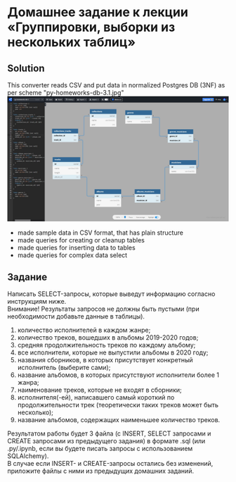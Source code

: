 # Домашнее задание к лекции «Группировки, выборки из нескольких таблиц»

## Solution

This converter reads CSV and put data in normalized Postgres DB (3NF) as per scheme "py-homeworks-db-3.1.jpg"
![alt text](https://raw.githubusercontent.com/Yuribtr/py-homeworks-db-4/master/py-homeworks-db-3.1.jpg?raw=true)
- made sample data in CSV format, that has plain structure
- made queries for creating or cleanup tables
- made queries for inserting data to tables
- made queries for complex data select

## Задание

Написать SELECT-запросы, которые выведут информацию согласно инструкциям ниже.  
Внимание! Результаты запросов не должны быть пустыми (при необходимости добавьте данные в таблицы).

1. количество исполнителей в каждом жанре;
2. количество треков, вошедших в альбомы 2019-2020 годов;
3. средняя продолжительность треков по каждому альбому;
4. все исполнители, которые не выпустили альбомы в 2020 году;
5. названия сборников, в которых присутствует конкретный исполнитель (выберите сами);
6. название альбомов, в которых присутствуют исполнители более 1 жанра;
7. наименование треков, которые не входят в сборники;
8. исполнителя(-ей), написавшего самый короткий по продолжительности трек (теоретически таких треков может быть несколько);
9. название альбомов, содержащих наименьшее количество треков.

Результатом работы будет 3 файла (с INSERT, SELECT запросами и CREATE запросами из предыдущего задания) в формате .sql (или .py/.ipynb, если вы будете писать запросы с использованием SQLAlchemy).   
В случае если INSERT- и CREATE-запросы остались без изменений, приложите файлы c ними из предыдущих домашних заданий.